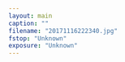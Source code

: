 ```yaml
---
layout: main
caption: ""
filename: "20171116222340.jpg"
fstop: "Unknown"
exposure: "Unknown"
---
```

